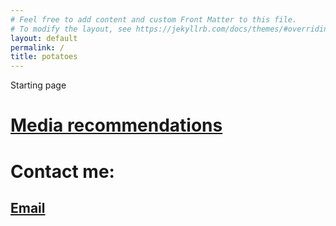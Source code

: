 ```yaml
---
# Feel free to add content and custom Front Matter to this file.
# To modify the layout, see https://jekyllrb.com/docs/themes/#overriding-theme-defaults
layout: default 
permalink: /
title: potatoes
---
```

Starting page

# [Media recommendations](categories/primarycategories.markdown)

# Contact me:

## [Email](mailto:simon.eklundh+githubmanga@gmail.com)
